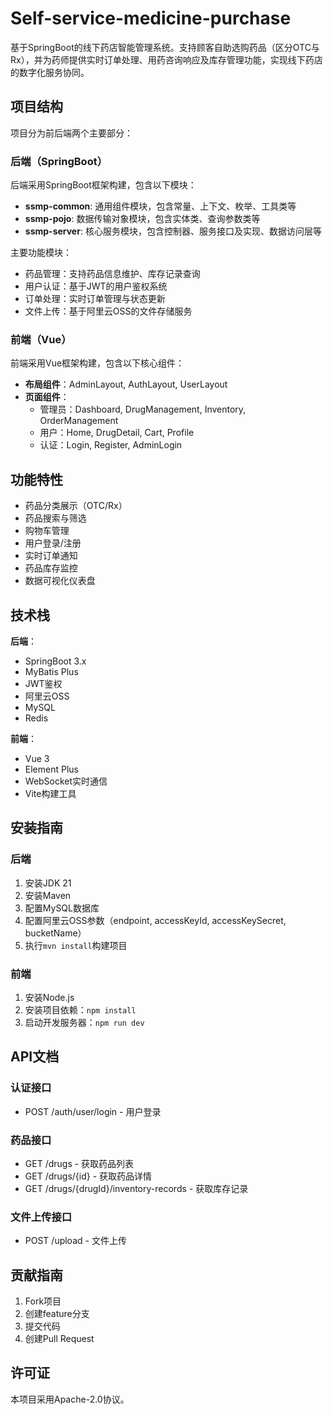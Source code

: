 # Self-service-medicine-purchase

基于SpringBoot的线下药店智能管理系统。支持顾客自助选购药品（区分OTC与Rx），并为药师提供实时订单处理、用药咨询响应及库存管理功能，实现线下药店的数字化服务协同。

## 项目结构

项目分为前后端两个主要部分：

### 后端（SpringBoot）

后端采用SpringBoot框架构建，包含以下模块：

- **ssmp-common**: 通用组件模块，包含常量、上下文、枚举、工具类等
- **ssmp-pojo**: 数据传输对象模块，包含实体类、查询参数类等
- **ssmp-server**: 核心服务模块，包含控制器、服务接口及实现、数据访问层等

主要功能模块：

- 药品管理：支持药品信息维护、库存记录查询
- 用户认证：基于JWT的用户鉴权系统
- 订单处理：实时订单管理与状态更新
- 文件上传：基于阿里云OSS的文件存储服务

### 前端（Vue）

前端采用Vue框架构建，包含以下核心组件：

- **布局组件**：AdminLayout, AuthLayout, UserLayout
- **页面组件**：
  - 管理员：Dashboard, DrugManagement, Inventory, OrderManagement
  - 用户：Home, DrugDetail, Cart, Profile
  - 认证：Login, Register, AdminLogin

## 功能特性

- 药品分类展示（OTC/Rx）
- 药品搜索与筛选
- 购物车管理
- 用户登录/注册
- 实时订单通知
- 药品库存监控
- 数据可视化仪表盘

## 技术栈

**后端**：
- SpringBoot 3.x
- MyBatis Plus
- JWT鉴权
- 阿里云OSS
- MySQL
- Redis

**前端**：
- Vue 3
- Element Plus
- WebSocket实时通信
- Vite构建工具

## 安装指南

### 后端

1. 安装JDK 21
2. 安装Maven
3. 配置MySQL数据库
4. 配置阿里云OSS参数（endpoint, accessKeyId, accessKeySecret, bucketName）
5. 执行`mvn install`构建项目

### 前端

1. 安装Node.js
2. 安装项目依赖：`npm install`
3. 启动开发服务器：`npm run dev`

## API文档

### 认证接口
- POST /auth/user/login - 用户登录

### 药品接口
- GET /drugs - 获取药品列表
- GET /drugs/{id} - 获取药品详情
- GET /drugs/{drugId}/inventory-records - 获取库存记录

### 文件上传接口
- POST /upload - 文件上传

## 贡献指南

1. Fork项目
2. 创建feature分支
3. 提交代码
4. 创建Pull Request

## 许可证

本项目采用Apache-2.0协议。
